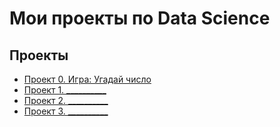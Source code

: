 # Мои проекты по Data Science

## Проекты

* [Проект 0. Игра: Угадай число](https://github.com/agabaevroman/data_science/blob/main/project_0-guessing_game)
* [Проект 1. __________](____)
* [Проект 2. __________](____)
* [Проект 3. __________](____)